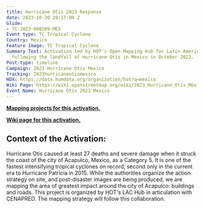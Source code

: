 ```yaml
---
title: Hurricane Otis 2023 Response
date: 2023-10-30 20:17:00 Z
Glide:
- TC-2023-000209-MEX
Event type: TC Tropical Cyclone
Country: Mexico
Feature Image: TC Tropical Cyclone
Summary Text: Activation led by HOT's Open Mapping Hub for Latin America and the Caribbean
  following the landfall of Hurricane Otis in Mexico in October 2023.
Post-type: timeline
Campaign: 2023 Hurricane Otis Mexico
Tracking: 2023hurricaneotismexico
HDX: https://data.humdata.org/organization/hot?q=mexico
Wiki Page: https://wiki.openstreetmap.org/wiki/2023_Hurricane_Otis_Mexico
Event Name: Hurricane Otis 2023 Mexico
---
```


**[Mapping projects for this activation.](https://tasks.hotosm.org/explore?campaign=2023%20Hurricane%20Otis%20Mexico)**

**[Wiki page for this activation.](https://wiki.openstreetmap.org/wiki/2023_Hurricane_Otis_Mexico)**

## Context of the Activation:

Hurricane Otis caused at least 27 deaths and severe damage when it struck the coast of the city of Acapulco, Mexico, as a Category 5. It is one of the fastest intensifying tropical cyclones on record, second only in the current era to Hurricane Patricia in 2015. While the authorities organize the action strategy on site, and post-disaster images are being produced, we are mapping the area of greatest impact around the city of Acapulco: buildings and roads. This project is organized by HOT's LAC Hub in articulation with CENAPRED. The mapping strategy will follow this collaboration.